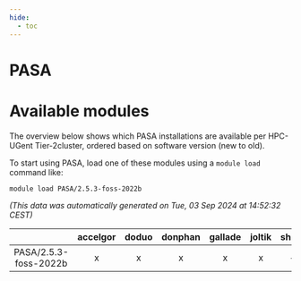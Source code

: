 ```yaml
---
hide:
  - toc
---
```


PASA
====

# Available modules


The overview below shows which PASA installations are available per HPC-UGent Tier-2cluster, ordered based on software version (new to old).

To start using PASA, load one of these modules using a `module load` command like:

```shell
module load PASA/2.5.3-foss-2022b
```

*(This data was automatically generated on Tue, 03 Sep 2024 at 14:52:32 CEST)*  

| |accelgor|doduo|donphan|gallade|joltik|shinx|skitty|
| :---: | :---: | :---: | :---: | :---: | :---: | :---: | :---: |
|PASA/2.5.3-foss-2022b|x|x|x|x|x|-|x|
